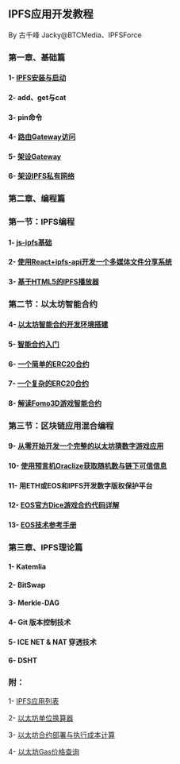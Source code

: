 ## IPFS应用开发教程
By 古千峰 Jacky@BTCMedia、IPFSForce

### 第一章、基础篇
#### 1- [IPFS安装与启动](doc/ipfs_setup.md)

#### 2- add、get与cat

#### 3- pin命令

#### 4- [路由Gateway访问](doc/use_gateway.md)

#### 5- [架设Gateway](doc/build_gateway.md)

#### 6- [架设IPFS私有网络](doc/build_private_ipfs.md)

### 第二章、编程篇

### 第一节：IPFS编程

#### 1- [js-ipfs基础](doc/jsipfs-api.md)

#### 2- [使用React+ipfs-api开发一个多媒体文件分享系统](doc/jsipfs-uploader.md)

#### 3- [基于HTML5的IPFS播放器](doc/ipfs_video.md)

### 第二节：以太坊智能合约

#### 4- [以太坊智能合约开发环境搭建](doc/truffle_ethereum.md)

#### 5- [智能合约入门](doc/smartcontract_base.md)

#### 6- [一个简单的ERC20合约](doc/erc20_simple.md)

#### 7- [一个复杂的ERC20合约](doc/complex_erc20.md)

#### 8- [解读Fomo3D游戏智能合约](doc/fomo3d_explain.md)

### 第三节：区块链应用混合编程

#### 9- [从零开始开发一个完整的以太坊猜数字游戏应用](doc/casino-ethereum.md)

#### 10- [使用预言机Oraclize获取随机数与链下可信信息](doc/oraclize_random.md)

#### 11- 用ETH或EOS和IPFS开发数字版权保护平台

#### 12- [EOS官方Dice游戏合约代码详解](https://github.com/eoshackathon/eos_dapp_development_cn/blob/master/docs/dice_contract_1.md)

#### 13- [EOS技术参考手册](https://github.com/eoshackathon/eos_dapp_development_cn)

### 第三章、IPFS理论篇

#### 1- Katemlia

#### 2- BitSwap

#### 3- Merkle-DAG

#### 4- Git 版本控制技术

#### 5- ICE NET & NAT 穿透技术

#### 6- DSHT

### 附：

1- [IPFS应用列表](doc/samples.md)

2- [以太坊单位换算器](https://etherconverter.online/)

3- [以太坊合约部署与执行成本计算](doc/gas_price.md)

4- [以太坊Gas价格查询](https://ethgasstation.info/)

